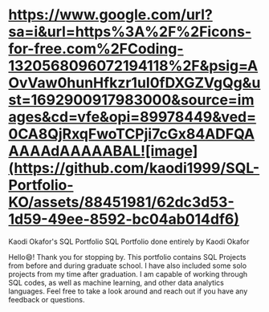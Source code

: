 # https://www.google.com/url?sa=i&url=https%3A%2F%2Ficons-for-free.com%2FCoding-1320568096072194118%2F&psig=AOvVaw0hunHfkzr1uI0fDXGZVgQg&ust=1692900917983000&source=images&cd=vfe&opi=89978449&ved=0CA8QjRxqFwoTCPji7cGx84ADFQAAAAAdAAAAABAL![image](https://github.com/kaodi1999/SQL-Portfolio-KO/assets/88451981/62dc3d53-1d59-49ee-8592-bc04ab014df6)
Kaodi Okafor's SQL Portfolio
SQL Portfolio done entirely by Kaodi Okafor

Hello😄! Thank you for stopping by. This portfolio contains SQL Projects from before and during graduate school. I have also included some solo projects from my time after graduation. I am capable of working through SQL codes, as well as machine learning, and other data analytics languages. Feel free to take a look around and reach out if you have any feedback or questions.
